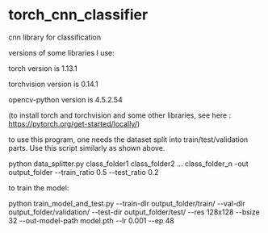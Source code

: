 # torch_cnn_classifier
cnn library for classification

versions of some libraries I use:

torch version is 1.13.1

torchvision version is 0.14.1

opencv-python version is 4.5.2.54

(to install torch and torchvision and some other libraries, see here : https://pytorch.org/get-started/locally/)

to use this program, one needs the dataset split into train/test/validation parts. Use this script similarly as shown above.

python data_splitter.py class_folder1 class_folder2 ... class_folder_n -out output_folder --train_ratio 0.5 --test_ratio 0.2

to train the model:

python train_model_and_test.py --train-dir output_folder/train/ --val-dir output_folder/validation/ --test-dir output_folder/test/ --res 128x128 --bsize 32 --out-model-path model.pth --lr 0.001 --ep 48




